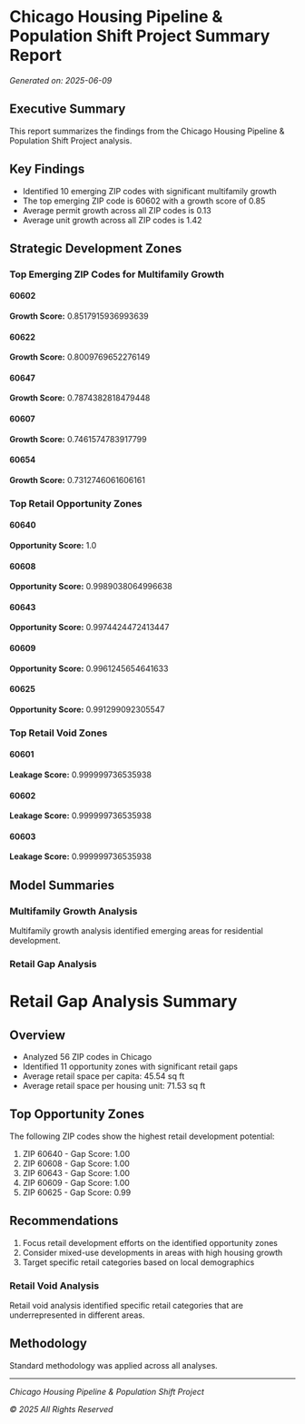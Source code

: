# Chicago Housing Pipeline & Population Shift Project Summary Report

*Generated on: 2025-06-09*

## Executive Summary

This report summarizes the findings from the Chicago Housing Pipeline & Population Shift Project analysis.

## Key Findings

- Identified 10 emerging ZIP codes with significant multifamily growth
- The top emerging ZIP code is 60602 with a growth score of 0.85
- Average permit growth across all ZIP codes is 0.13
- Average unit growth across all ZIP codes is 1.42

## Strategic Development Zones

### Top Emerging ZIP Codes for Multifamily Growth

#### 60602

**Growth Score:** 0.8517915936993639


#### 60622

**Growth Score:** 0.8009769652276149


#### 60647

**Growth Score:** 0.7874382818479448


#### 60607

**Growth Score:** 0.7461574783917799


#### 60654

**Growth Score:** 0.7312746061606161



### Top Retail Opportunity Zones

#### 60640

**Opportunity Score:** 1.0


#### 60608

**Opportunity Score:** 0.9989038064996638


#### 60643

**Opportunity Score:** 0.9974424472413447


#### 60609

**Opportunity Score:** 0.9961245654641633


#### 60625

**Opportunity Score:** 0.991299092305547



### Top Retail Void Zones

#### 60601

**Leakage Score:** 0.999999736535938


#### 60602

**Leakage Score:** 0.999999736535938


#### 60603

**Leakage Score:** 0.999999736535938



## Model Summaries

### Multifamily Growth Analysis

Multifamily growth analysis identified emerging areas for residential development.

### Retail Gap Analysis

# Retail Gap Analysis Summary

## Overview
- Analyzed 56 ZIP codes in Chicago
- Identified 11 opportunity zones with significant retail gaps
- Average retail space per capita: 45.54 sq ft
- Average retail space per housing unit: 71.53 sq ft

## Top Opportunity Zones
The following ZIP codes show the highest retail development potential:
1. ZIP 60640 - Gap Score: 1.00
2. ZIP 60608 - Gap Score: 1.00
3. ZIP 60643 - Gap Score: 1.00
4. ZIP 60609 - Gap Score: 1.00
5. ZIP 60625 - Gap Score: 0.99

## Recommendations
1. Focus retail development efforts on the identified opportunity zones
2. Consider mixed-use developments in areas with high housing growth
3. Target specific retail categories based on local demographics


### Retail Void Analysis

Retail void analysis identified specific retail categories that are underrepresented in different areas.

## Methodology

Standard methodology was applied across all analyses.

---

*Chicago Housing Pipeline & Population Shift Project*

*© 2025 All Rights Reserved*